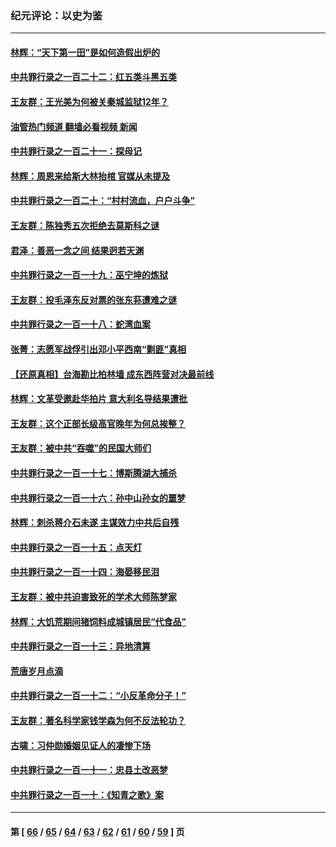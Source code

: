 ### 纪元评论：以史为鉴
---
#### [林辉：“天下第一田”是如何造假出炉的](../../pages/nsc1028/n13965823.md?04070330) 
#### [中共罪行录之一百二十二：红五类斗黑五类](../../pages/nsc1028/n13965024.md?04070330) 
#### [王友群：王光美为何被关秦城监狱12年？](../../pages/nsc1028/n13963422.md?04070330) 
#### [油管热门频道 翻墙必看视频 新闻](ok?04070330)
#### [中共罪行录之一百二十一：探母记](../../pages/nsc1028/n13961437.md?04070330) 
#### [林辉：周恩来给斯大林抬棺 官媒从未提及](../../pages/nsc1028/n13961173.md?04070330) 
#### [中共罪行录之一百二十：“村村流血，户户斗争”](../../pages/nsc1028/n13959433.md?04070330) 
#### [王友群：陈独秀五次拒绝去莫斯科之谜](../../pages/nsc1028/n13957232.md?04070330) 
#### [君泽：善恶一念之间 结果迥若天渊](../../pages/nsc1028/n13954961.md?04070330) 
#### [中共罪行录之一百一十九：巫宁坤的炼狱](../../pages/nsc1028/n13953203.md?04070330) 
#### [王友群：投毛泽东反对票的张东荪遭难之谜](../../pages/nsc1028/n13951901.md?04070330) 
#### [中共罪行录之一百一十八：蛇湾血案](../../pages/nsc1028/n13950784.md?04070330) 
#### [张菁：志愿军战俘引出邓小平西南“剿匪”真相](../../pages/nsc1028/n13950241.md?04070330) 
#### [【还原真相】台海勘比柏林墙 成东西阵营对决最前线](../../pages/nsc1028/n13948147.md?04070330) 
#### [林辉：文革受邀赴华拍片 意大利名导结果遭批](../../pages/nsc1028/n13945883.md?04070330) 
#### [王友群：这个正部长级高官晚年为何总挨整？](../../pages/nsc1028/n13943816.md?04070330) 
#### [王友群：被中共“吞噬”的民国大师们](../../pages/nsc1028/n13942620.md?04070330) 
#### [中共罪行录之一百一十七：博斯腾湖大捕杀](../../pages/nsc1028/n13939864.md?04070330) 
#### [中共罪行录之一百一十六：孙中山孙女的噩梦](../../pages/nsc1028/n13937214.md?04070330) 
#### [林辉：刺杀蒋介石未遂 主谋效力中共后自残](../../pages/nsc1028/n13935457.md?04070330) 
#### [中共罪行录之一百一十五：点天灯](../../pages/nsc1028/n13935336.md?04070330) 
#### [中共罪行录之一百一十四：海晏移民泪](../../pages/nsc1028/n13934634.md?04070330) 
#### [王友群：被中共迫害致死的学术大师陈梦家](../../pages/nsc1028/n13932885.md?04070330) 
#### [林辉：大饥荒期间猪饲料成城镇居民“代食品”](../../pages/nsc1028/n13933558.md?04070330) 
#### [中共罪行录之一百一十三：异地清算](../../pages/nsc1028/n13930716.md?04070330) 
#### [荒唐岁月点滴](../../pages/nsc1028/n13931451.md?04070330) 
#### [中共罪行录之一百一十二：“小反革命分子！”](../../pages/nsc1028/n13926295.md?04070330) 
#### [王友群：著名科学家钱学森为何不反法轮功？](../../pages/nsc1028/n13923607.md?04070330) 
#### [古啸：习仲勋婚姻见证人的凄惨下场](../../pages/nsc1028/n13923826.md?04070330) 
#### [中共罪行录之一百一十一：忠县土改恶梦](../../pages/nsc1028/n13923119.md?04070330) 
#### [中共罪行录之一百一十：《知青之歌》案](../../pages/nsc1028/n13920732.md?04070330) 

---
#### 第 [ [66](./66.md?04070330) / [65](./65.md?04070330) / [64](./64.md?04070330) / [63](./63.md?04070330) / [62](./62.md?04070330) / [61](./61.md?04070330) / [60](./60.md?04070330) / [59](./59.md?04070330) ] 页

